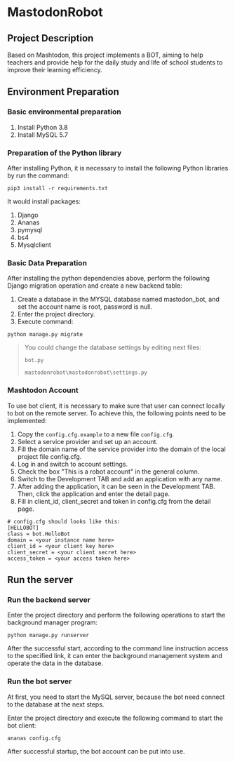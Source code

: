 # MastodonRobot

## Project Description

Based on Mashtodon, this project implements a BOT, aiming to help teachers and provide help for the daily study and life of school students to improve their learning efficiency.

## Environment Preparation

### Basic environmental preparation

1. Install Python 3.8
2. Install MySQL 5.7

### Preparation of the Python library

After installing Python, it is necessary to install the following Python libraries by run the command:

```
pip3 install -r requirements.txt
```
It would install packages:

1. Django
2. Ananas
3. pymysql
4. bs4
5. Mysqlclient

### Basic Data Preparation
After installing the python dependencies above, perform the following Django migration operation and create a new backend table:
1. Create a database in the MYSQL database named mastodon_bot, and set the account name is root, password is null.
2. Enter the project directory.
3. Execute command:
```
python manage.py migrate
```

> You could change the database settings by editing next files:
> 
> `bot.py`
> 
> `mastodonrobot\mastodonrobot\settings.py`

### Mashtodon Account

To use bot client, it is necessary to make sure that user can connect locally to bot
on the remote server.
To achieve this, the following points need to be implemented:

1. Copy the `config.cfg.example` to a new file `config.cfg`.
2. Select a service provider and set up an account.
3. Fill the domain name of the service provider into the domain of the local project file config.cfg.
4. Log in and switch to account settings.
5. Check the box "This is a robot account" in the general column.
6. Switch to the Development TAB and add an application with any name.
7. After adding the application, it can be seen in the Development TAB. Then, click the application and enter the detail page.
8. Fill in client_id, client_secret and token in config.cfg from the detail page.

```
# config.cfg should looks like this:
[HELLOBOT]
class = bot.HelloBot
domain = <your instance name here>
client_id = <your client key here>
client_secret = <your client secret here>
access_token = <your access token here>
```

## Run the server

### Run the backend server

Enter the project directory and perform the following operations to start the background manager program: 
```
python manage.py runserver
```
After the successful start, according to the command line instruction access to the specified link, it can enter the background management system and operate the data in the database.

### Run the bot server

At first, you need to start the MySQL server, because the bot need connect to the database at the next steps.

Enter the project directory and execute the following command to start the bot client: 
```
ananas config.cfg
```
After successful startup, the bot account can be put into use.